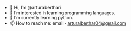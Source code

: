 - 👋 Hi, I’m @arturalberthari
- 👀 I’m interested in learning programming languages.
- 🌱 I’m currently learning python.
- 📫 How to reach me: email - arturalberthar04@gmail.com
